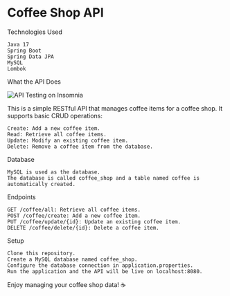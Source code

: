 # Coffee Shop API
Technologies Used

    Java 17
    Spring Boot
    Spring Data JPA
    MySQL
    Lombok

What the API Does

![API Testing on Insomnia](https://github.com/user-attachments/assets/3ae51bb6-828e-4380-be64-946d46290690)


This is a simple RESTful API that manages coffee items for a coffee shop. It supports basic CRUD operations:

    Create: Add a new coffee item.
    Read: Retrieve all coffee items.
    Update: Modify an existing coffee item.
    Delete: Remove a coffee item from the database.

Database

    MySQL is used as the database.
    The database is called coffee_shop and a table named coffee is automatically created.

Endpoints

    GET /coffee/all: Retrieve all coffee items.
    POST /coffee/create: Add a new coffee item.
    PUT /coffee/update/{id}: Update an existing coffee item.
    DELETE /coffee/delete/{id}: Delete a coffee item.

Setup

    Clone this repository.
    Create a MySQL database named coffee_shop.
    Configure the database connection in application.properties.
    Run the application and the API will be live on localhost:8080.

Enjoy managing your coffee shop data! ☕
